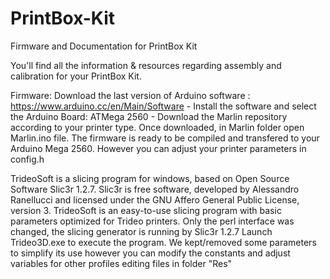 # PrintBox-Kit
Firmware and Documentation for PrintBox Kit

You'll find all the information & resources regarding assembly and calibration for your PrintBox Kit.

Firmware:
Download the last version of Arduino software : https://www.arduino.cc/en/Main/Software -
Install the software and select the Arduino Board: ATMega 2560 -
Download the Marlin repository according to your printer type. 
Once downloaded, in Marlin folder open Marlin.ino file. 
The firmware is ready to be compiled and transfered to your Arduino Mega 2560. 
However you can adjust your printer parameters in config.h

TrideoSoft is a slicing program for windows, based on Open Source Software Slic3r 1.2.7. Slic3r is free software, developed by Alessandro Ranellucci and licensed under the GNU Affero General Public License, version 3. TrideoSoft is an easy-to-use slicing program with basic parameters optimized for Trideo printers. Only the perl interface was changed, the slicing generator is running by Slic3r 1.2.7 Launch Trideo3D.exe to execute the program. We kept/removed some parameters to simplify its use however you can modify the constants and adjust variables for other profiles editing files in folder "Res"
